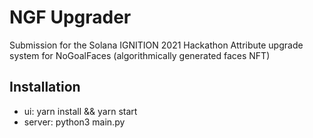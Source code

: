 # NGF Upgrader
Submission for the Solana IGNITION 2021 Hackathon
Attribute upgrade system for NoGoalFaces (algorithmically generated faces NFT)

## Installation
* ui: yarn install && yarn start
* server: python3 main.py